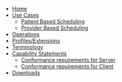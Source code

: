 
<!--{:.nav .navbar-nav} don't remove the line above - to add or remove a menu item commeent in or out - [Home](index.html)- [Use Cases...](guidance.html){: .dropdown-toggle data-toggle="dropdown"}  - [Patient Based Scheduling](patient-scheduling.html)  - [Provider based Scheduling](provider-scheduling.html)  {: .dropdown-menu}- [Operations](operations.html)- [Profiles/Extensions](profiles.html)- [Terminology](terminology.html)- [Capability Statements...](capstatements.html){: .dropdown-toggle data-toggle="dropdown"}  - [Conformance requirements for Server](CapabilityStatement-server.html)  - [Conformance requirements for Client](client-capstatement.html)  {: .dropdown-menu}- [Downloads](downloads.html)-->
<ul class="nav navbar-nav">
  <li>
    <a href="index.html">Home</a>
  </li>
  <li class="dropdown">
    <a href="#" data-toggle="dropdown" class="dropdown-toggle">Use Cases<b class="caret">
    </b>
  </a>
  <ul class="dropdown-menu">
    <li>
      <a href="patient-scheduling.html">Patient Based Scheduling</a>
    </li>
    <li>
      <a href="provider-scheduling.html">Provider Based Scheduling</a>
    </li>
  </ul>
</li>
<li>
  <a href="operations.html">Operations</a>
</li>
<li>
  <a href="profiles.html">Profiles/Extensions</a>
</li>
<li>
  <a href="terminology.html">Terminology</a>
</li>
<li class="dropdown">
  <a href="#" data-toggle="dropdown" class="dropdown-toggle">Capability Statements<b class="caret">
  </b>
</a>
<ul class="dropdown-menu">
  <li>
    <a href="CapabilityStatement-server.html">Conformance requirements for Server</a>
  </li>
  <li>
    <a href="CapabilityStatement-client.html">Conformance requirements for Client</a>
  </li>
</ul>
</li>
<li>
  <a href="downloads.html">Downloads</a>
</li>
</ul>
